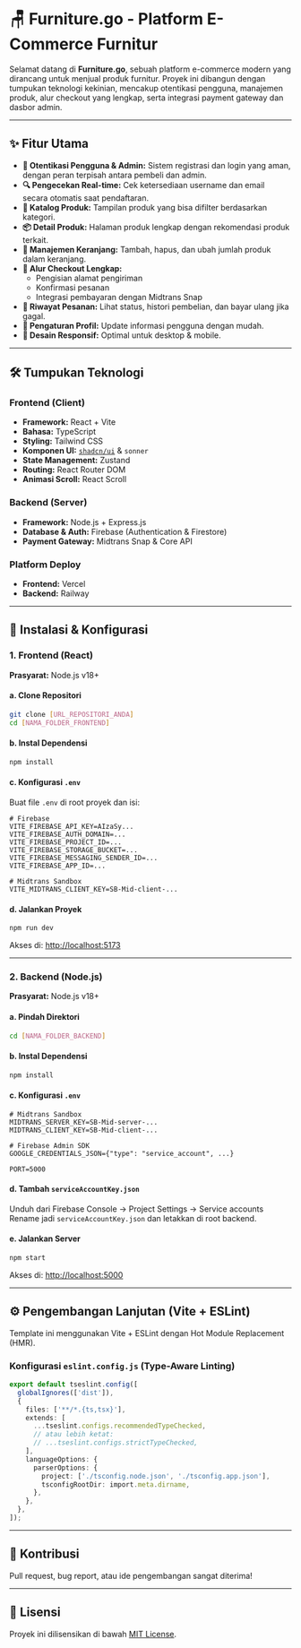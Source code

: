 
# 🪑 Furniture.go - Platform E-Commerce Furnitur

Selamat datang di **Furniture.go**, sebuah platform e-commerce modern yang dirancang untuk menjual produk furnitur. Proyek ini dibangun dengan tumpukan teknologi kekinian, mencakup otentikasi pengguna, manajemen produk, alur checkout yang lengkap, serta integrasi payment gateway dan dasbor admin.

---

## ✨ Fitur Utama

- **🔐 Otentikasi Pengguna & Admin:** Sistem registrasi dan login yang aman, dengan peran terpisah antara pembeli dan admin.
- **🔍 Pengecekan Real-time:** Cek ketersediaan username dan email secara otomatis saat pendaftaran.
- **🛒 Katalog Produk:** Tampilan produk yang bisa difilter berdasarkan kategori.
- **📦 Detail Produk:** Halaman produk lengkap dengan rekomendasi produk terkait.
- **🧺 Manajemen Keranjang:** Tambah, hapus, dan ubah jumlah produk dalam keranjang.
- **🧾 Alur Checkout Lengkap:**
  - Pengisian alamat pengiriman
  - Konfirmasi pesanan
  - Integrasi pembayaran dengan Midtrans Snap
- **📜 Riwayat Pesanan:** Lihat status, histori pembelian, dan bayar ulang jika gagal.
- **👤 Pengaturan Profil:** Update informasi pengguna dengan mudah.
- **📱 Desain Responsif:** Optimal untuk desktop & mobile.

---

## 🛠️ Tumpukan Teknologi

### Frontend (Client)
- **Framework:** React + Vite
- **Bahasa:** TypeScript
- **Styling:** Tailwind CSS
- **Komponen UI:** [`shadcn/ui`](https://ui.shadcn.com/) & `sonner`
- **State Management:** Zustand
- **Routing:** React Router DOM
- **Animasi Scroll:** React Scroll

### Backend (Server)
- **Framework:** Node.js + Express.js
- **Database & Auth:** Firebase (Authentication & Firestore)
- **Payment Gateway:** Midtrans Snap & Core API

### Platform Deploy
- **Frontend:** Vercel
- **Backend:** Railway

---

## 🚀 Instalasi & Konfigurasi

### 1. Frontend (React)
**Prasyarat:** Node.js v18+

#### a. Clone Repositori
```bash
git clone [URL_REPOSITORI_ANDA]
cd [NAMA_FOLDER_FRONTEND]
```

#### b. Instal Dependensi
```bash
npm install
```

#### c. Konfigurasi `.env`
Buat file `.env` di root proyek dan isi:
```env
# Firebase
VITE_FIREBASE_API_KEY=AIzaSy...
VITE_FIREBASE_AUTH_DOMAIN=...
VITE_FIREBASE_PROJECT_ID=...
VITE_FIREBASE_STORAGE_BUCKET=...
VITE_FIREBASE_MESSAGING_SENDER_ID=...
VITE_FIREBASE_APP_ID=...

# Midtrans Sandbox
VITE_MIDTRANS_CLIENT_KEY=SB-Mid-client-...
```

#### d. Jalankan Proyek
```bash
npm run dev
```
Akses di: [http://localhost:5173](http://localhost:5173)

---

### 2. Backend (Node.js)
**Prasyarat:** Node.js v18+

#### a. Pindah Direktori
```bash
cd [NAMA_FOLDER_BACKEND]
```

#### b. Instal Dependensi
```bash
npm install
```

#### c. Konfigurasi `.env`
```env
# Midtrans Sandbox
MIDTRANS_SERVER_KEY=SB-Mid-server-...
MIDTRANS_CLIENT_KEY=SB-Mid-client-...

# Firebase Admin SDK
GOOGLE_CREDENTIALS_JSON={"type": "service_account", ...}

PORT=5000
```

#### d. Tambah `serviceAccountKey.json`
Unduh dari Firebase Console → Project Settings → Service accounts  
Rename jadi `serviceAccountKey.json` dan letakkan di root backend.

#### e. Jalankan Server
```bash
npm start
```
Akses di: [http://localhost:5000](http://localhost:5000)

---

## ⚙️ Pengembangan Lanjutan (Vite + ESLint)

Template ini menggunakan Vite + ESLint dengan Hot Module Replacement (HMR).

### Konfigurasi `eslint.config.js` (Type-Aware Linting)

```ts
export default tseslint.config([
  globalIgnores(['dist']),
  {
    files: ['**/*.{ts,tsx}'],
    extends: [
      ...tseslint.configs.recommendedTypeChecked,
      // atau lebih ketat:
      // ...tseslint.configs.strictTypeChecked,
    ],
    languageOptions: {
      parserOptions: {
        project: ['./tsconfig.node.json', './tsconfig.app.json'],
        tsconfigRootDir: import.meta.dirname,
      },
    },
  },
]);
```

---

## 🙌 Kontribusi
Pull request, bug report, atau ide pengembangan sangat diterima!

---

## 🧾 Lisensi
Proyek ini dilisensikan di bawah [MIT License](LICENSE).